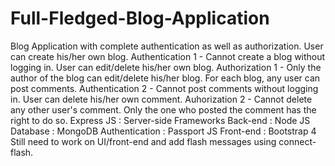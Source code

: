 # Full-Fledged-Blog-Application
Blog Application with complete authentication as well as authorization. User can create his/her own blog. Authentication 1 - Cannot create a blog without logging in. User can edit/delete his/her own blog. Authorization 1 - Only the author of the blog can edit/delete his/her blog. For each blog, any user can post comments. Authentication 2 - Cannot post comments without logging in. User can delete his/her own comment. Auhorization 2 - Cannot delete any other user's comment. Only the one who posted the comment has the right to do so. Express JS : Server-side Frameworks Back-end : Node JS Database : MongoDB Authentication : Passport JS Front-end : Bootstrap 4 Still need to work on UI/front-end and add flash messages using connect-flash.
